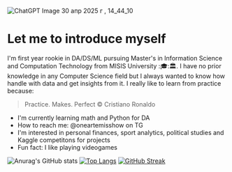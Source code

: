 ![ChatGPT Image 30 апр  2025 г , 14_44_10](https://github.com/user-attachments/assets/97d4415c-4e8b-4ad9-8b94-c8c91f546fa3)

# Let me to introduce myself

I'm first year rookie in DA/DS/ML pursuing Master's in Information Science and Computation Technology from MISIS University :🎓:🏛️. I have no prior knowledge in any Computer Science field but I always wanted to know how handle with data and get insights from it. I really like to learn from practice because:
> Practice. Makes. Perfect
> © Cristiano Ronaldo

- I'm currently learning math and Python for DA
- How to reach me: @oneartemisshow on TG
- I'm interested in personal finances, sport analytics, political studies and Kaggle competitons for projects
- Fun fact: I like playing videogames

![Anurag's GitHub stats](https://github-readme-stats.vercel.app/api?username=Artem1s1337&show_icons=true&theme=transparent)
[![Top Langs](https://github-readme-stats.vercel.app/api/top-langs/?username=Artem1s1337&layout=donut-vertical)](https://github.com/anuraghazra/github-readme-stats)
[![GitHub Streak](http://github-readme-streak-stats.herokuapp.com?user=Artem1s1337&theme=synthwave&date_format=j%20M%5B%20Y%5D)](https://git.io/streak-stats)

